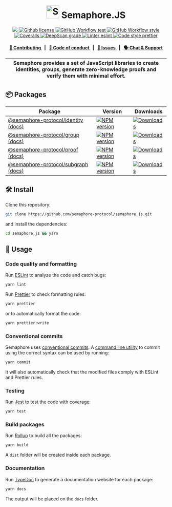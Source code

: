 <p align="center">
    <h1 align="center">
      <picture>
        <source media="(prefers-color-scheme: dark)" srcset="https://github.com/semaphore-protocol/website/blob/main/static/img/semaphore-icon-dark.svg">
        <source media="(prefers-color-scheme: light)" srcset="https://github.com/semaphore-protocol/website/blob/main/static/img/semaphore-icon.svg">
        <img width="40" alt="Semaphore icon." src="https://github.com/semaphore-protocol/website/blob/main/static/img/semaphore-icon.svg">
      </picture>
      Semaphore.JS
    </h1>
</p>

<p align="center">
    <a href="https://github.com/semaphore-protocol" target="_blank">
        <img src="https://img.shields.io/badge/project-Semaphore-blue.svg?style=flat-square">
    </a>
    <a href="https://github.com/semaphore-protocol/semaphore.js/blob/main/LICENSE">
        <img alt="Github license" src="https://img.shields.io/github/license/semaphore-protocol/semaphore.js.svg?style=flat-square">
    </a>
    <a href="https://github.com/semaphore-protocol/semaphore.js/actions?query=workflow%3Atest">
        <img alt="GitHub Workflow test" src="https://img.shields.io/github/workflow/status/semaphore-protocol/semaphore.js/test?label=test&style=flat-square&logo=github">
    </a>
    <a href="https://github.com/semaphore-protocol/semaphore.js/actions?query=workflow%3Astyle">
        <img alt="GitHub Workflow style" src="https://img.shields.io/github/workflow/status/semaphore-protocol/semaphore.js/style?label=style&style=flat-square&logo=github">
    </a>
    <a href="https://coveralls.io/github/semaphore-protocol/semaphore.js">
        <img alt="Coveralls" src="https://img.shields.io/coveralls/github/semaphore-protocol/semaphore.js?label=coverage (ts)&style=flat-square&logo=coveralls">
    </a>
    <a href="https://deepscan.io/dashboard#view=project&tid=16502&pid=22275&bid=655865">
        <img src="https://deepscan.io/api/teams/16502/projects/22275/branches/655865/badge/grade.svg" alt="DeepScan grade">
    </a>
    <a href="https://eslint.org/">
        <img alt="Linter eslint" src="https://img.shields.io/badge/linter-eslint-8080f2?style=flat-square&logo=eslint">
    </a>
    <a href="https://prettier.io/">
        <img alt="Code style prettier" src="https://img.shields.io/badge/code%20style-prettier-f8bc45?style=flat-square&logo=prettier">
    </a>

</p>

<div align="center">
    <h4>
        <a href="/CONTRIBUTING.md">
            👥 Contributing
        </a>
        <span>&nbsp;&nbsp;|&nbsp;&nbsp;</span>
        <a href="/CODE_OF_CONDUCT.md">
            🤝 Code of conduct
        </a>
        <span>&nbsp;&nbsp;|&nbsp;&nbsp;</span>
        <a href="https://github.com/semaphore-protocol/semaphore.js/contribute">
            🔎 Issues
        </a>
        <span>&nbsp;&nbsp;|&nbsp;&nbsp;</span>
        <a href="https://discord.gg/6mSdGHnstH">
            🗣️ Chat &amp; Support
        </a>
    </h4>
</div>

| Semaphore provides a set of JavaScript libraries to create identities, groups, generate zero-knowledge proofs and verify them with minimal effort. |
| -------------------------------------------------------------------------------------------------------------------------------------------------- |

## 📦 Packages

<table>
    <th>Package</th>
    <th>Version</th>
    <th>Downloads</th>
    <tbody>
        <tr>
            <td>
                <a href="https://github.com/semaphore-protocol/semaphore.js/tree/main/packages/identity">
                    @semaphore-protocol/identity
                </a>
                <a href="https://semaphore-protocol.github.io/semaphore.js/identity">
                    (docs)
                </a>
            </td>
            <td>
                <!-- NPM version -->
                <a href="https://npmjs.org/package/@semaphore-protocol/identity">
                    <img src="https://img.shields.io/npm/v/@semaphore-protocol/identity.svg?style=flat-square" alt="NPM version" />
                </a>
            </td>
            <td>
                <!-- Downloads -->
                <a href="https://npmjs.org/package/@semaphore-protocol/identity">
                    <img src="https://img.shields.io/npm/dm/@semaphore-protocol/identity.svg?style=flat-square" alt="Downloads" />
                </a>
            </td>
        </tr>
        <tr>
            <td>
                <a href="https://github.com/semaphore-protocol/semaphore.js/tree/main/packages/group">
                    @semaphore-protocol/group
                </a>
                <a href="https://semaphore-protocol.github.io/semaphore.js/group">
                    (docs)
                </a>
            </td>
            <td>
                <!-- NPM version -->
                <a href="https://npmjs.org/package/@semaphore-protocol/group">
                    <img src="https://img.shields.io/npm/v/@semaphore-protocol/group.svg?style=flat-square" alt="NPM version" />
                </a>
            </td>
            <td>
                <!-- Downloads -->
                <a href="https://npmjs.org/package/@semaphore-protocol/group">
                    <img src="https://img.shields.io/npm/dm/@semaphore-protocol/group.svg?style=flat-square" alt="Downloads" />
                </a>
            </td>
        </tr>
        <tr>
            <td>
                <a href="https://github.com/semaphore-protocol/semaphore.js/tree/main/packages/proof">
                    @semaphore-protocol/proof
                </a>
                <a href="https://semaphore-protocol.github.io/semaphore.js/proof">
                    (docs)
                </a>
            </td>
            <td>
                <!-- NPM version -->
                <a href="https://npmjs.org/package/@semaphore-protocol/proof">
                    <img src="https://img.shields.io/npm/v/@semaphore-protocol/proof.svg?style=flat-square" alt="NPM version" />
                </a>
            </td>
            <td>
                <!-- Downloads -->
                <a href="https://npmjs.org/package/@semaphore-protocol/proof">
                    <img src="https://img.shields.io/npm/dm/@semaphore-protocol/proof.svg?style=flat-square" alt="Downloads" />
                </a>
            </td>
        </tr>
        <tr>
            <td>
                <a href="https://github.com/semaphore-protocol/semaphore.js/tree/main/packages/subgraph">
                    @semaphore-protocol/subgraph
                </a>
                <a href="https://semaphore-protocol.github.io/semaphore.js/subgraph">
                    (docs)
                </a>
            </td>
            <td>
                <!-- NPM version -->
                <a href="https://npmjs.org/package/@semaphore-protocol/subgraph">
                    <img src="https://img.shields.io/npm/v/@semaphore-protocol/subgraph.svg?style=flat-square" alt="NPM version" />
                </a>
            </td>
            <td>
                <!-- Downloads -->
                <a href="https://npmjs.org/package/@semaphore-protocol/subgraph">
                    <img src="https://img.shields.io/npm/dm/@semaphore-protocol/subgraph.svg?style=flat-square" alt="Downloads" />
                </a>
            </td>
        </tr>
    <tbody>

</table>

## 🛠 Install

Clone this repository:

```bash
git clone https://github.com/semaphore-protocol/semaphore.js.git
```

and install the dependencies:

```bash
cd semaphore.js && yarn
```

## 📜 Usage

### Code quality and formatting

Run [ESLint](https://eslint.org/) to analyze the code and catch bugs:

```bash
yarn lint
```

Run [Prettier](https://prettier.io/) to check formatting rules:

```bash
yarn prettier
```

or to automatically format the code:

```bash
yarn prettier:write
```

### Conventional commits

Semaphore uses [conventional commits](https://www.conventionalcommits.org/en/v1.0.0/). A [command line utility](https://github.com/commitizen/cz-cli) to commit using the correct syntax can be used by running:

```bash
yarn commit
```

It will also automatically check that the modified files comply with ESLint and Prettier rules.

### Testing

Run [Jest](https://jestjs.io/) to test the code with coverage:

```bash
yarn test
```

### Build packages

Run [Rollup](https://www.rollupjs.org) to build all the packages:

```bash
yarn build
```

A `dist` folder will be created inside each package.

### Documentation

Run [TypeDoc](https://typedoc.org/) to generate a documentation website for each package:

```bash
yarn docs
```

The output will be placed on the `docs` folder.
